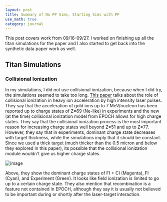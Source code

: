 ```yaml
---
layout: post
title: Summary of No PP Sims, Starting Sims with PP
use_math: true
category: journal
---
```


This post covers work from 09/16-09/27. I worked on finishing up all the titan simulations for the paper and I also started to get back into the synthetic data paper work as well.

## Titan Simulations

### Collisional Ionization

In my simulations, I did not use collisional ionization, because when I did try, the simulations seemed to take too long. [This paper](https://www.nature.com/articles/s41598-022-23148-2) talks about the role of collisional ionization in heavy ion acceleration by high intensity laser pulses. They say that the acceleration of gold ions up to 7 MeV/nucleon has been reported up to charge states of Z=69 (Ne-like) in experiments and the new (at the time) collisional ionization model from EPOCH allows for high charge states. They say that the collisional ionization process is the most important reason for increasing charge states well beyond Z=51 and up to Z=77. However, they say that in experiments, dominant charge state decreases with target thickness, while the simulations imply that it should be constant. Since we used a thick target (much thicker than the 0.5 micron and below they explored in this paper), its possible that the collisional ionization module wouldn't give us higher charge states.

![image](https://github.com/user-attachments/assets/3c1fc30f-86c6-4832-aa04-bce1ce78f6e3)

Above, they show the dominant charge states of FI + CI (Magenta), FI (Cyan), and Experiment (Green). It looks like field ionization is limited to go up to a certain charge state. They also mention that recombination is a feature not contained in EPOCH, although they say it is usually not believed to be important during or shortly after the laser-target interaction.
